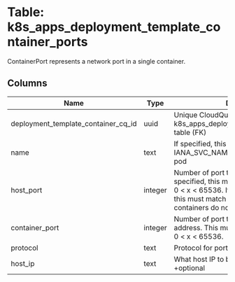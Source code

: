
# Table: k8s_apps_deployment_template_container_ports
ContainerPort represents a network port in a single container.
## Columns
| Name        | Type           | Description  |
| ------------- | ------------- | -----  |
|deployment_template_container_cq_id|uuid|Unique CloudQuery ID of k8s_apps_deployment_template_containers table (FK)|
|name|text|If specified, this must be an IANA_SVC_NAME and unique within the pod|
|host_port|integer|Number of port to expose on the host. If specified, this must be a valid port number, 0 < x < 65536. If HostNetwork is specified, this must match ContainerPort. Most containers do not need this. +optional|
|container_port|integer|Number of port to expose on the pod's IP address. This must be a valid port number, 0 < x < 65536.|
|protocol|text|Protocol for port|
|host_ip|text|What host IP to bind the external port to. +optional|
